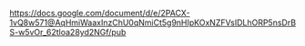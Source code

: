 https://docs.google.com/document/d/e/2PACX-1vQ8w571@AqHmiWaaxInzChU0qNmiCt5g9nHIpKOxNZFVsIDLhORP5nsDrBS-w5vOr_62tloa28yd2NGf/pub